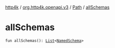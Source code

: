 [http4k](../../index.md) / [org.http4k.openapi.v3](../index.md) / [Path](index.md) / [allSchemas](./all-schemas.md)

# allSchemas

`fun allSchemas(): `[`List`](https://kotlinlang.org/api/latest/jvm/stdlib/kotlin.collections/-list/index.html)`<`[`NamedSchema`](../-named-schema/index.md)`>`
